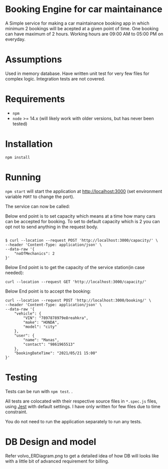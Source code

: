 # Booking Engine for car maintainance
A Simple service for making a car maintainance booking app in which minimum 2 bookings will be acepted at a given point of time.
One booking can have maximum of 2 hours.
Working hours are 09:00 AM to 05:00 PM on everyday.

# Assumptions
Used in memory database.
Have written unit test for very few files for complex logic.
Integration tests are not covered.

# Requirements
* `npm`
* `node` >= 14.x (will likely work with older versions, but has never been
  tested)

# Installation

`npm install`

# Running

`npm start` will start the application at
[http://localhost:3000](http://localhost:3000) (set environment variable `PORT`
to change the port).

The service can now be called:

Below end point is to set capacity which means at a time how many cars can be accepted for booking.
To set to default capacity which is 2 you can opt not to send anything in the request body.

```

$ curl --location --request POST 'http://localhost:3000/capacity/' \
--header 'Content-Type: application/json' \
--data-raw '{
    "noOfMechanics": 2
}'
```
Below End point is to get the capacity of the service station(in case needed):

```
curl --location --request GET 'http://localhost:3000/capacity/'

```

Below End point is to accept the booking:

```
curl --location --request POST 'http://localhost:3000/booking/' \
--header 'Content-Type: application/json' \
--data-raw '{
    "vehicle": {
        "VIN": "7897878979e8reahkra",
        "make": "HONDA",
        "model": "city"
    },
    "user": {
        "name": "Manas",
        "contact": "9861965513"
    },
    "bookingDateTime": "2021/05/21 15:00"
}'

```
# Testing

Tests can be run with `npm test`. .

All tests are colocated with their respective source files in `*.spec.js` files,
using [Jest](https://facebook.github.io/jest/) with default settings.
I have only written for few files due to time constraint.

You do not need to run the application separately to run any tests.

# DB Design and model
Refer volvo_ERDiagram.png to get a detailed idea of how DB will looks like with a little bit of advanced requirement for billing.

